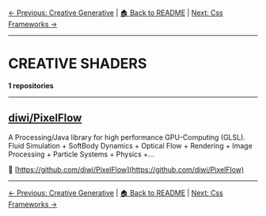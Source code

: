 [← Previous: Creative Generative](creative-generative.txt) | [🏠 Back to README](../README.md) | [Next: Css Frameworks →](css-frameworks.txt)

---

# CREATIVE SHADERS

**1 repositories**

---

## [diwi/PixelFlow](https://github.com/diwi/PixelFlow)

A Processing/Java library for high performance GPU-Computing (GLSL). Fluid Simulation + SoftBody Dynamics + Optical Flow + Rendering + Image Processing + Particle Systems + Physics +...

🔗 [https://github.com/diwi/PixelFlow](https://github.com/diwi/PixelFlow)

---


[← Previous: Creative Generative](creative-generative.txt) | [🏠 Back to README](../README.md) | [Next: Css Frameworks →](css-frameworks.txt)
